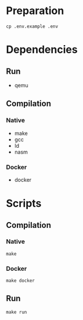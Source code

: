 # Preparation
```
cp .env.example .env
```

# Dependencies
## Run
- qemu
## Compilation
### Native
- make
- gcc
- ld
- nasm
### Docker
- docker

# Scripts
## Compilation
### Native
```
make
```
### Docker
```
make docker
```
## Run
```
make run
```